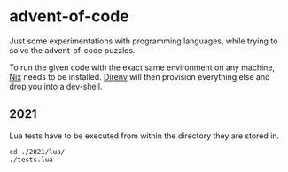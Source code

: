 # advent-of-code

Just some experimentations with programming languages, while trying to solve the advent-of-code puzzles.

To run the given code with the exact same environment on any machine, [Nix](https://github.com/NixOS/nix) needs to be installed.
[Direnv](https://github.com/nix-community/nix-direnv) will then provision everything else and drop you into a dev-shell.

## 2021

Lua tests have to be executed from within the directory they are stored in.
```shell
cd ./2021/lua/
./tests.lua
```

